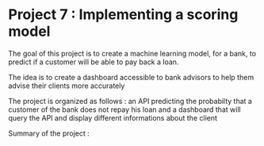 # Project 7 : Implementing a scoring model
The goal of this project is to create a machine learning model, for a bank, to predict if a customer will be able to pay back a loan.

The idea is to create a dashboard accessible to bank advisors to help them advise their clients more accurately

The project is organized as follows : an API predicting the probabilty that a customer of the bank does not repay his loan and a dashboard that will query the API and display different informations about the client

Summary of the project :
